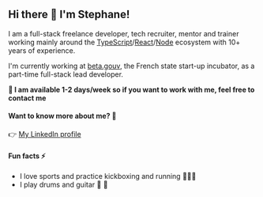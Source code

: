 ## Hi there 👋 I'm Stephane!

I am a full-stack freelance developer, tech recruiter, mentor and trainer working mainly around the [TypeScript](https://www.typescriptlang.org/)/[React](https://reactjs.org/)/[Node](https://nodejs.org/) ecosystem with 10+ years of experience.

I'm currently working at [beta.gouv](https://beta.gouv.fr/), the French state start-up incubator, as a part-time full-stack lead developer.

**📣  I am available 1-2 days/week so if you want to work with me, feel free to contact me**

#### Want to know more about me? 💬
👉 [My LinkedIn profile](https://github.com/stephane-ruhlmann)

#### Fun facts ⚡
- I love sports and practice kickboxing and running 🥊🏃‍♂️
- I play drums and guitar :drum: :guitar:
